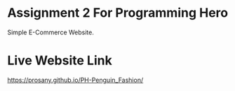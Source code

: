 # Assignment 2 For Programming Hero
Simple E-Commerce Website.
# Live Website Link
https://prosany.github.io/PH-Penguin_Fashion/
